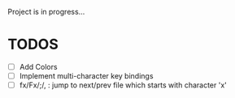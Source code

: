 Project is in progress...

# TODOS

- [ ] Add Colors
- [ ] Implement multi-character key bindings
- [ ] fx/Fx/;/, : jump to next/prev file which starts with character 'x'
